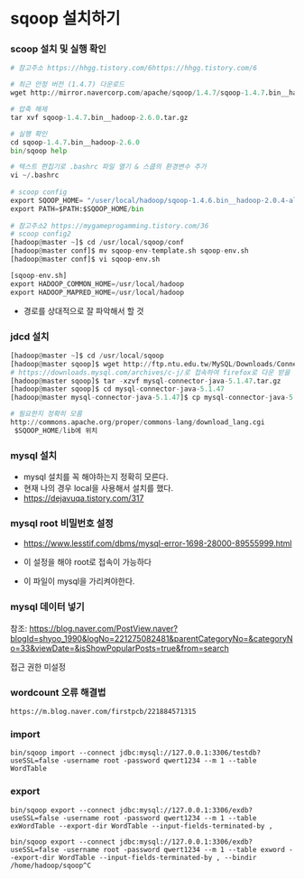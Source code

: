 # sqoop 설치하기



### scoop 설치 및 실행 확인 

```python
# 참고주소 https://hhgg.tistory.com/6https://hhgg.tistory.com/6

# 최근 안정 버전 (1.4.7) 다운로드
wget http://mirror.navercorp.com/apache/sqoop/1.4.7/sqoop-1.4.7.bin__hadoop-2.6.0.tar.gz

# 압축 해제
tar xvf sqoop-1.4.7.bin__hadoop-2.6.0.tar.gz

# 실행 확인
cd sqoop-1.4.7.bin__hadoop-2.6.0
bin/sqoop help

# 텍스트 편집기로 .bashrc 파일 열기 & 스쿱의 환경변수 추가 
vi ~/.bashrc  
  
# scoop config 
export SQOOP_HOME= "/user/local/hadoop/sqoop-1.4.6.bin__hadoop-2.0.4-alpha"
export PATH=$PATH:$SQOOP_HOME/bin
    
# 참고주소2 https://mygameprogamming.tistory.com/36
# scoop config2
[hadoop@master ~]$ cd /usr/local/sqoop/conf
[hadoop@master conf]$ mv sqoop-env-template.sh sqoop-env.sh
[hadoop@master conf]$ vi sqoop-env.sh

[sqoop-env.sh]
export HADOOP_COMMON_HOME=/usr/local/hadoop
export HADOOP_MAPRED_HOME=/usr/local/hadoop

```

- 경로를 상대적으로 잘 파악해서 할 것



### jdcd 설치

```python
[hadoop@master ~]$ cd /usr/local/sqoop
[hadoop@master sqoop]$ wget http://ftp.ntu.edu.tw/MySQL/Downloads/Connector-J/mysql-connector-java-5.1.47.tar.gz
# https://downloads.mysql.com/archives/c-j/로 접속하여 firefox로 다운 받을 것
[hadoop@master sqoop]$ tar -xzvf mysql-connector-java-5.1.47.tar.gz
[hadoop@master sqoop]$ cd mysql-connector-java-5.1.47
[hadoop@master mysql-connector-java-5.1.47]$ cp mysql-connector-java-5.1.47.jar /usr/local/sqoop/lib
```

```python
# 필요한지 정확히 모름
http://commons.apache.org/proper/commons-lang/download_lang.cgi
 $SQOOP_HOME/lib에 위치
```



### mysql 설치 

- mysql 설치를 꼭 해야하는지 정확히 모른다.
- 현재 나의 경우 local을 사용해서 설치를 했다.
- https://dejavuqa.tistory.com/317 



### mysql root 비밀번호 설정

- https://www.lesstif.com/dbms/mysql-error-1698-28000-89555999.html

- 이 설정을 해야 root로 접속이 가능하다
- 이 파일이 mysql을 가리켜야한다.



### mysql 데이터 넣기

참조: https://blog.naver.com/PostView.naver?blogId=shyoo_1990&logNo=221275082481&parentCategoryNo=&categoryNo=33&viewDate=&isShowPopularPosts=true&from=search

접근 권한 미설정



### wordcount 오류 해결법

```
https://m.blog.naver.com/firstpcb/221884571315
```



### import

```
bin/sqoop import --connect jdbc:mysql://127.0.0.1:3306/testdb?useSSL=false -username root -password qwert1234 --m 1 --table WordTable

```





### export

```
bin/sqoop export --connect jdbc:mysql://127.0.0.1:3306/exdb?useSSL=false -username root -password qwert1234 --m 1 --table exWordTable --export-dir WordTable --input-fields-terminated-by , 

bin/sqoop export --connect jdbc:mysql://127.0.0.1:3306/exdb?useSSL=false -username root -password qwert1234 --m 1 --table exword --export-dir WordTable --input-fields-terminated-by , --bindir /home/hadoop/sqoop^C




```


